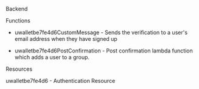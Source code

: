 Backend

Functions

- uwalletbe7fe4d6CustomMessage - Sends the verification to a user's email address when they have signed up

- uwalletbe7fe4d6PostConfirmation - Post confirmation lambda function which adds a user to a group.

Resources

uwalletbe7fe4d6 - Authentication Resource
